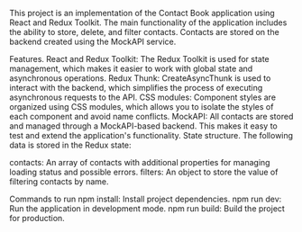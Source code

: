 This project is an implementation of the Contact Book application using React and Redux Toolkit. The main functionality of the application includes the ability to store, delete, and filter contacts. Contacts are stored on the backend created using the MockAPI service.

Features.
React and Redux Toolkit: The Redux Toolkit is used for state management, which makes it easier to work with global state and asynchronous operations.
Redux Thunk: CreateAsyncThunk is used to interact with the backend, which simplifies the process of executing asynchronous requests to the API.
CSS modules: Component styles are organized using CSS modules, which allows you to isolate the styles of each component and avoid name conflicts.
MockAPI: All contacts are stored and managed through a MockAPI-based backend. This makes it easy to test and extend the application's functionality.
State structure.
The following data is stored in the Redux state:

contacts: An array of contacts with additional properties for managing loading status and possible errors.
filters: An object to store the value of filtering contacts by name.

Commands to run
npm install: Install project dependencies.
npm run dev: Run the application in development mode.
npm run build: Build the project for production.
